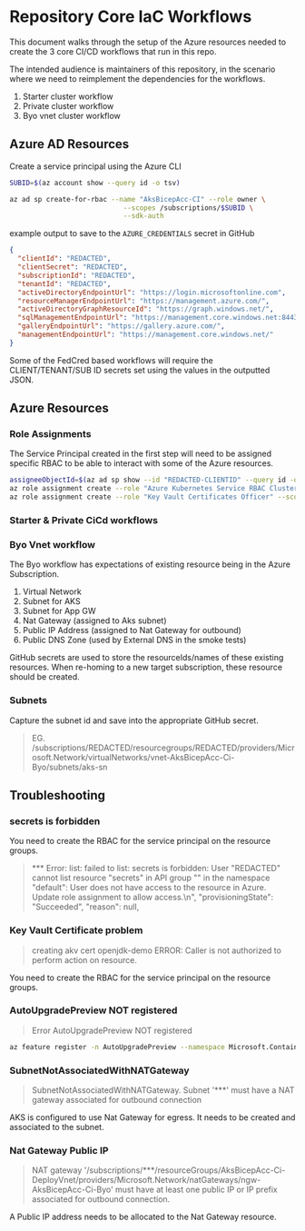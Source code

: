 # Repository Core IaC Workflows

This document walks through the setup of the Azure resources needed to create the 3 core CI/CD workflows that run in this repo.

The intended audience is maintainers of this repository, in the scenario where we need to reimplement the dependencies for the workflows.

1. Starter cluster workflow
2. Private cluster workflow
3. Byo vnet cluster workflow

## Azure AD Resources

Create a service principal using the Azure CLI

```bash
SUBID=$(az account show --query id -o tsv)

az ad sp create-for-rbac --name "AksBicepAcc-CI" --role owner \
                            --scopes /subscriptions/$SUBID \
                            --sdk-auth
```

example output to save to the `AZURE_CREDENTIALS` secret in GitHub

```json
{
  "clientId": "REDACTED",
  "clientSecret": "REDACTED",
  "subscriptionId": "REDACTED",
  "tenantId": "REDACTED",
  "activeDirectoryEndpointUrl": "https://login.microsoftonline.com",
  "resourceManagerEndpointUrl": "https://management.azure.com/",
  "activeDirectoryGraphResourceId": "https://graph.windows.net/",
  "sqlManagementEndpointUrl": "https://management.core.windows.net:8443/",
  "galleryEndpointUrl": "https://gallery.azure.com/",
  "managementEndpointUrl": "https://management.core.windows.net/"
}
```

Some of the FedCred based workflows will require the CLIENT/TENANT/SUB ID secrets set using the values in the outputted JSON.

## Azure Resources

### Role Assignments

The Service Principal created in the first step will need to be assigned specific RBAC to be able to interact with some of the Azure resources.

```bash
assigneeObjectId=$(az ad sp show --id "REDACTED-CLIENTID" --query id -o tsv)
az role assignment create --role "Azure Kubernetes Service RBAC Cluster Admin" --scope "/subscriptions/$SUBID/resourcegroups/AksBicepAcc-Ci-PrivateCluster" --assignee-object-id $assigneeObjectId --assignee-principal-type ServicePrincipal
az role assignment create --role "Key Vault Certificates Officer" --scope "/subscriptions/$SUBID/resourcegroups/AksBicepAcc-Ci-PrivateCluster" --assignee-object-id $assigneeObjectId --assignee-principal-type ServicePrincipal
```

### Starter & Private CiCd workflows

### Byo Vnet workflow

The Byo workflow has expectations of existing resource being in the Azure Subscription.

1. Virtual Network
1. Subnet for AKS
1. Subnet for App GW
1. Nat Gateway (assigned to Aks subnet)
1. Public IP Address (assigned to Nat Gateway for outbound)
1. Public DNS Zone (used by External DNS in the smoke tests)

GitHub secrets are used to store the resourceIds/names of these existing resources.
When re-homing to a new target subscription, these resource should be created.

### Subnets

Capture the subnet id and save into the appropriate GitHub secret.

> EG. /subscriptions/REDACTED/resourcegroups/REDACTED/providers/Microsoft.Network/virtualNetworks/vnet-AksBicepAcc-Ci-Byo/subnets/aks-sn

## Troubleshooting

### secrets is forbidden

You need to create the RBAC for the service principal on the resource groups.

> *** Error: list: failed to list: secrets is forbidden: User \"REDACTED\" cannot list resource \"secrets\" in API group \"\" in the namespace \"default\": User does not have access to the resource in Azure. Update role assignment to allow access.\n", "provisioningState": "Succeeded", "reason": null,

### Key Vault Certificate problem

> creating akv cert openjdk-demo
> ERROR: Caller is not authorized to perform action on resource.

You need to create the RBAC for the service principal on the resource groups.

### AutoUpgradePreview NOT registered

> Error AutoUpgradePreview NOT registered

```bash
az feature register -n AutoUpgradePreview --namespace Microsoft.ContainerService
```

### SubnetNotAssociatedWithNATGateway

> SubnetNotAssociatedWithNATGateway. Subnet '***' must have a NAT gateway associated for outbound connection

AKS is configured to use Nat Gateway for egress. It needs to be created and associated to the subnet.

### Nat Gateway Public IP

> NAT gateway '/subscriptions/***/resourceGroups/AksBicepAcc-Ci-DeployVnet/providers/Microsoft.Network/natGateways/ngw-AksBicepAcc-Ci-Byo' must have at least one public IP or IP prefix associated for outbound connection.

A Public IP address needs to be allocated to the Nat Gateway resource.
